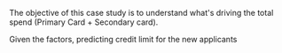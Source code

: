 The objective of this case study is to understand what's driving the total spend (Primary Card + Secondary card).

Given the factors, predicting credit limit for the new applicants
